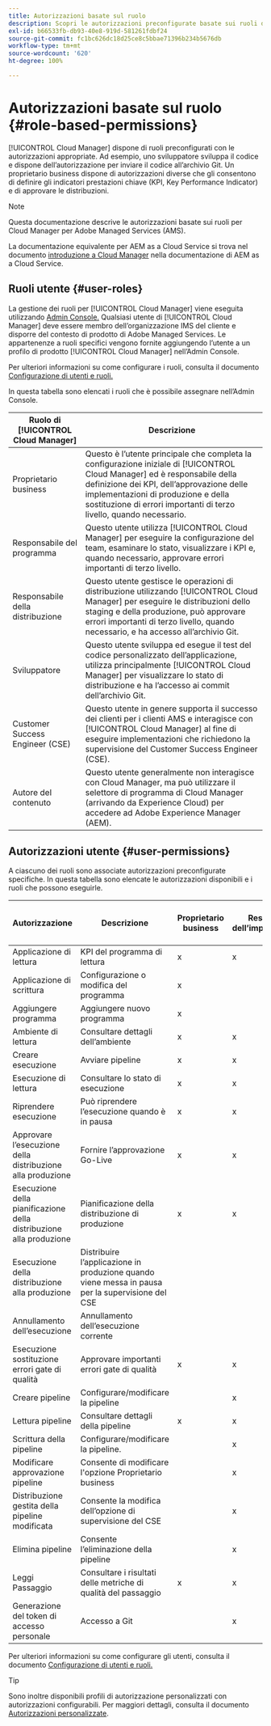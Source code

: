 ```yaml
---
title: Autorizzazioni basate sul ruolo
description: Scopri le autorizzazioni preconfigurate basate sui ruoli di Cloud Manager per gestire l’accesso alle risorse cloud.
exl-id: b66533fb-db93-40e8-919d-581261fdbf24
source-git-commit: fc1bc626dc18d25ce8c5bbae71396b234b5676db
workflow-type: tm+mt
source-wordcount: '620'
ht-degree: 100%

---
```



# Autorizzazioni basate sul ruolo {#role-based-permissions}

[!UICONTROL Cloud Manager] dispone di ruoli preconfigurati con le autorizzazioni appropriate. Ad esempio, uno sviluppatore sviluppa il codice e dispone dell’autorizzazione per inviare il codice all’archivio Git. Un proprietario business dispone di autorizzazioni diverse che gli consentono di definire gli indicatori prestazioni chiave (KPI, Key Performance Indicator) e di approvare le distribuzioni.

>[!NOTE]
>
>Questa documentazione descrive le autorizzazioni basate sui ruoli per Cloud Manager per Adobe Managed Services (AMS).
>
>La documentazione equivalente per AEM as a Cloud Service si trova nel documento [introduzione a Cloud Manager](https://experienceleague.adobe.com/docs/experience-manager-cloud-service/content/onboarding/concepts/cloud-manager-introduction.html?lang=it#role-based-permissions) nella documentazione di AEM as a Cloud Service.

## Ruoli utente {#user-roles}

La gestione dei ruoli per [!UICONTROL Cloud Manager] viene eseguita utilizzando [Admin Console.](https://helpx.adobe.com/it/enterprise/using/admin-console.html) Qualsiasi utente di [!UICONTROL Cloud Manager] deve essere membro dell’organizzazione IMS del cliente e disporre del contesto di prodotto di Adobe Managed Services. Le appartenenze a ruoli specifici vengono fornite aggiungendo l’utente a un profilo di prodotto [!UICONTROL Cloud Manager] nell’Admin Console.

Per ulteriori informazioni su come configurare i ruoli, consulta il documento [Configurazione di utenti e ruoli.](/help/requirements/users-and-roles.md)

In questa tabella sono elencati i ruoli che è possibile assegnare nell’Admin Console.

| Ruolo di [!UICONTROL Cloud Manager] | Descrizione |
|---|---|
| Proprietario business | Questo è l’utente principale che completa la configurazione iniziale di [!UICONTROL Cloud Manager] ed è responsabile della definizione dei KPI, dell’approvazione delle implementazioni di produzione e della sostituzione di errori importanti di terzo livello, quando necessario. |
| Responsabile del programma | Questo utente utilizza [!UICONTROL Cloud Manager] per eseguire la configurazione del team, esaminare lo stato, visualizzare i KPI e, quando necessario, approvare errori importanti di terzo livello. |
| Responsabile della distribuzione | Questo utente gestisce le operazioni di distribuzione utilizzando [!UICONTROL Cloud Manager] per eseguire le distribuzioni dello staging e della produzione, può approvare errori importanti di terzo livello, quando necessario, e ha accesso all’archivio Git. |
| Sviluppatore | Questo utente sviluppa ed esegue il test del codice personalizzato dell’applicazione, utilizza principalmente [!UICONTROL Cloud Manager] per visualizzare lo stato di distribuzione e ha l’accesso ai commit dell’archivio Git. |
| Customer Success Engineer (CSE) | Questo utente in genere supporta il successo dei clienti per i clienti AMS e interagisce con [!UICONTROL Cloud Manager] al fine di eseguire implementazioni che richiedono la supervisione del Customer Success Engineer (CSE). |
| Autore del contenuto | Questo utente generalmente non interagisce con Cloud Manager, ma può utilizzare il selettore di programma di Cloud Manager (arrivando da Experience Cloud) per accedere ad Adobe Experience Manager (AEM). |

## Autorizzazioni utente {#user-permissions}

A ciascuno dei ruoli sono associate autorizzazioni preconfigurate specifiche. In questa tabella sono elencate le autorizzazioni disponibili e i ruoli che possono eseguirle.


| Autorizzazione | Descrizione | Proprietario business | Responsabile dell’implementazione | Program Manager (Responsabile programma) | Sviluppatore | CSE |
|--- |--- |--- |--- |--- |--- |--- |
| Applicazione di lettura | KPI del programma di lettura | x | x | x | x | x |
| Applicazione di scrittura | Configurazione o modifica del programma | x |  |  |  |  |
| Aggiungere programma | Aggiungere nuovo programma | x |  |  |  |  |
| Ambiente di lettura | Consultare dettagli dell’ambiente | x | x | x | x | x |
| Creare esecuzione | Avviare pipeline | x | x | x |  |  |
| Esecuzione di lettura | Consultare lo stato di esecuzione | x | x | x | x | x |
| Riprendere esecuzione | Può riprendere l’esecuzione quando è in pausa | x | x | x |  | x |
| Approvare l’esecuzione della distribuzione alla produzione | Fornire l’approvazione Go-Live | x | x | x |  |  |
| Esecuzione della pianificazione della distribuzione alla produzione | Pianificazione della distribuzione di produzione | x | x | x |  | x |
| Esecuzione della distribuzione alla produzione | Distribuire l’applicazione in produzione quando viene messa in pausa per la supervisione del CSE |  |  |  |  | x |
| Annullamento dell’esecuzione | Annullamento dell’esecuzione corrente |  |  | x |  |  |
| Esecuzione sostituzione errori gate di qualità | Approvare importanti errori gate di qualità | x | x | x |  |  |
| Creare pipeline | Configurare/modificare la pipeline |  | x |  |  |  |
| Lettura pipeline | Consultare dettagli della pipeline | x | x | x | x | x |
| Scrittura della pipeline | Configurare/modificare la pipeline. |  | x |  |  |  |
| Modificare approvazione pipeline | Consente di modificare l&#39;opzione Proprietario business |  | x |  |  |  |
| Distribuzione gestita della pipeline modificata | Consente la modifica dell’opzione di supervisione del CSE |  | x |  |  |  |
| Elimina pipeline | Consente l’eliminazione della pipeline |  | x |  |  |  |
| Leggi Passaggio | Consultare i risultati delle metriche di qualità del passaggio | x | x | x | x | x |
| Generazione del token di accesso personale | Accesso a Git |  | x |  | x |  |

Per ulteriori informazioni su come configurare gli utenti, consulta il documento [Configurazione di utenti e ruoli.](/help/requirements/users-and-roles.md)

>[!TIP]
>
>Sono inoltre disponibili profili di autorizzazione personalizzati con autorizzazioni configurabili. Per maggiori dettagli, consulta il documento [Autorizzazioni personalizzate](/help/using/custom-permissions.md).
